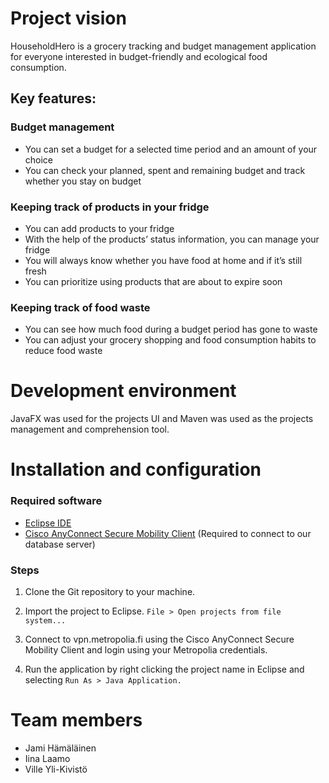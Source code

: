 # Project vision

HouseholdHero is a grocery tracking and budget management application for everyone interested in budget-friendly and ecological food consumption.

## Key features:

### Budget management
- You can set a budget for a selected time period and an amount of your choice
- You can check your planned, spent and remaining budget and track whether you stay on budget

### Keeping track of products in your fridge
- You can add products to your fridge
- With the help of the products’ status information, you can manage your fridge 
- You will always know whether you have food at home and if it’s still fresh
- You can prioritize using products that are about to expire soon

### Keeping track of food waste
- You can see how much food during a budget period has gone to waste
- You can adjust your grocery shopping and food consumption habits to reduce food waste

# Development environment
JavaFX was used for the projects UI and Maven was used as the projects management and comprehension tool.


# Installation and configuration
### Required software
- [Eclipse IDE](https://www.eclipse.org/downloads/)
- [Cisco AnyConnect Secure Mobility Client](https://vpn.metropolia.fi/) (Required to connect to our database server)

### Steps

1. Clone the Git repository to your machine.

2. Import the project to Eclipse.
```File > Open projects from file system...```

3. Connect to vpn.metropolia.fi using the Cisco AnyConnect Secure Mobility Client and login using your Metropolia credentials.

4. Run the application by right clicking the project name in Eclipse and selecting ```Run As > Java Application.```

# Team members
- Jami Hämäläinen
- Iina Laamo
- Ville Yli-Kivistö
